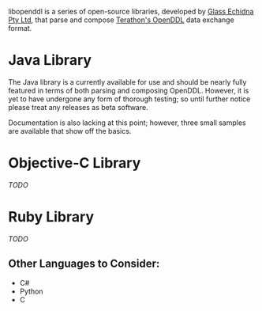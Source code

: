 libopenddl is a series of open-source libraries, developed by [Glass Echidna Pty Ltd](http://glassechidna.com.au), that parse and compose [Terathon's OpenDDL](http://www.openddl.org) data exchange format.

Java Library
=====
The Java library is a currently available for use and should be nearly fully featured in terms of both parsing and composing OpenDDL. However, it is yet to have undergone any form of thorough testing; so until further notice please treat any releases as beta software.

Documentation is also lacking at this point; however, three small samples are available that show off the basics.

Objective-C Library
=====
_TODO_

Ruby Library
=====
_TODO_


Other Languages to Consider:
-----

  * C#
  * Python
  * C

